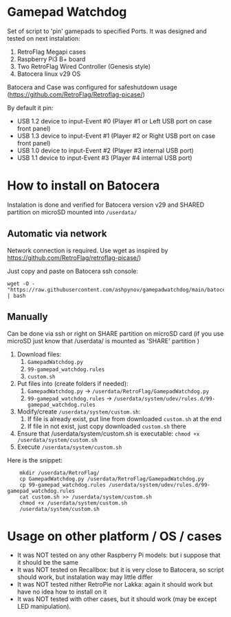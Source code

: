 # Gamepad Watchdog

Set of script to 'pin' gamepads to specified Ports. 
It was designed and tested on next instalation:
1. RetroFlag Megapi cases 
1. Raspberry Pi3 B+ board
1. Two RetroFlag Wired Controller (Genesis style)
1. Batocera linux v29 OS

Batocera and Case was configured for safeshutdown usage (https://github.com/RetroFlag/Retroflag-picase/)

By default it pin:
* USB 1.2 device to input-Event #0 (Player #1 or Left USB port on case front panel)
* USB 1.3 device to input-Event #1 (Player #2 or Right USB port on case front panel)
* USB 1.0 device to input-Event #2 (Player #3 internal USB port)
* USB 1.1 device to input-Event #3 (Player #4 internal USB port)

# How to install on Batocera
Instalation is done and verified for Batocera version v29 and SHARED partition on microSD mounted into `/userdata/`

## Automatic via network
Network connection is required. Use wget as inspired by https://github.com/RetroFlag/retroflag-picase/)

Just copy and paste on Batocera ssh console:
```
wget -O - "https://raw.githubusercontent.com/ashpynov/gamepadwatchdog/main/batocera_install.sh" | bash
```

## Manually
Can be done via ssh or right on SHARE partition on microSD card (if you use microSD just know that /userdata/ is mounted as 'SHARE' partition )

1. Download files:
    1. `GamepadWatchdog.py`
    2. `99-gamepad_watchdog.rules`
    3. `custom.sh`
2. Put files into (create folders if needed):
    1. `GamepadWatchdog.py`  ->  `/userdata/RetroFlag/GamepadWatchdog.py`
    2. `99-gamepad_watchdog.rules`  ->  `/userdata/system/udev/rules.d/99-gamepad_watchdog.rules`
4. Modify/create `/userdata/system/custom.sh`:
    1. If file is already exist, put line from downloaded `custom.sh` at the end
    2. If file in not exist, just copy downloaded `custom.sh` there
5. Ensure that /userdata/system/custom.sh is executable: `chmod +x /userdata/system/custom.sh`
6. Execute `/userdata/system/custom.sh`

Here is the snippet:
```shell
    mkdir /userdata/RetroFlag/
    cp GamepadWatchdog.py /userdata/RetroFlag/GamepadWatchdog.py
    cp 99-gamepad_watchdog.rules /userdata/system/udev/rules.d/99-gamepad_watchdog.rules
    cat custom.sh >> /userdata/system/custom.sh
    chmod +x /userdata/system/custom.sh
    /userdata/system/custom.sh
```

# Usage on other platform / OS / cases
* It was NOT tested on any other Raspberry Pi models: but i suppose that it should be the same
* It was NOT tested on Recallbox: but it is very close to Batocera, so script should work, but instalation way may little differ
* It was NOT tested nither RetroPie nor Lakka: again it should work but have no idea how to install on it
* It was NOT tested with other cases, but it should work (may be except LED manipulation).


